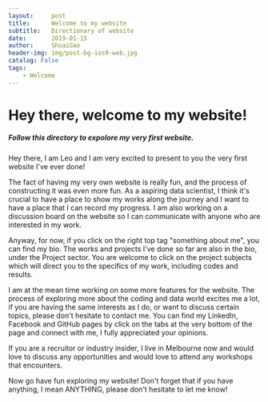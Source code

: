 ```yaml
---
layout:     post
title:      Welcome to my website
subtitle:   Directionary of website
date:       2019-01-15
author:     ShuaiGao
header-img: img/post-bg-ios9-web.jpg
catalog: False
tags:
    - Welcome
---
```


# Hey there, welcome to my website!

##### Follow this directory to expolore my very first website.

Hey there, I am Leo and I am very excited to present to you the very first website I've ever done!

The fact of having my very own website is really fun, and the process of constructing it was even more fun. As a aspiring data scientist, I think it's crucial to have a place to show my works along the journey and I want to have a place that I can record my progress. I am also working on a discussion board on the website so I can communicate with anyone who are interested in my work.

Anyway, for now, if you click on the right top tag "something about me", you can find my bio. The works and projects I've done so far are also in the bio, under the Project sector. You are welcome to click on the project subjects which will direct you to the specifics of my work, including codes and results.

I am at the mean time working on some more features for the website. The process of exploring more about the coding and data world excites me a lot, if you are having the same interests as I do, or want to discuss certain topics, please don't hesitate to contact me. You can find my LinkedIn, Facebook and GitHub pages by click on the tabs at the very bottom of the page and connect with me, I fully appreciated your opinions.

If you are a recruitor or industry insider, I live in Melbourne now and would love to discuss any opportunities and would love to attend any workshops that encounters.

Now go have fun exploring my website! Don't forget that if you have anything, I mean ANYTHING, please don't hesitate to let me know!
